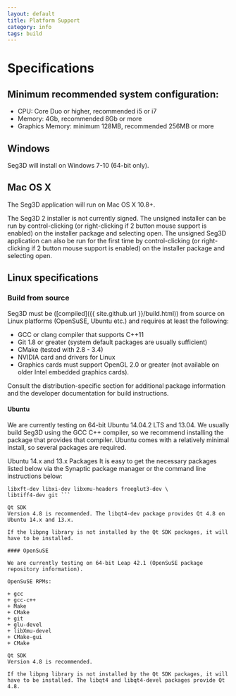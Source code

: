 ```yaml
---
layout: default
title: Platform Support
category: info
tags: build
---
```


# Specifications

## Minimum recommended system configuration:

+ CPU: Core Duo or higher, recommended i5 or i7
+ Memory: 4Gb, recommended 8Gb or more
+ Graphics Memory: minimum 128MB, recommended 256MB or more

## Windows

Seg3D will install on Windows 7-10 (64-bit only).

## Mac OS X

The Seg3D application will run on Mac OS X 10.8+.

The Seg3D 2 installer is not currently signed. The unsigned installer can be run by control-clicking (or right-clicking if 2 button mouse support is enabled) on the installer package and selecting open. The unsigned Seg3D application can also be run for the first time by control-clicking (or right-clicking if 2 button mouse support is enabled) on the installer package and selecting open.

## Linux specifications

### Build from source 

Seg3D must be ([compiled]({{ site.github.url }}/build.html)) from source on Linux platforms (OpenSuSE, Ubuntu etc.) and requires at least the following:

+ GCC or clang compiler that supports C++11
+ Git 1.8 or greater  (system default packages are usually sufficient)
+ CMake (tested with 2.8 - 3.4)
+ NVIDIA card and drivers for Linux
+ Graphics cards must support OpenGL 2.0 or greater (not available on older Intel embedded graphics cards).

Consult the distribution-specific section for additional package information and the developer documentation for build instructions.

#### Ubuntu

We are currently testing on 64-bit Ubuntu 14.04.2 LTS and 13.04. We usually build Seg3D using the GCC C++ compiler, so we recommend installing the package that provides that compiler. Ubuntu comes with a relatively minimal install, so several packages are required.

Ubuntu 14.x and 13.x Packages
It is easy to get the necessary packages listed below via the Synaptic package manager or the command line instructions below:

``` sudo apt-get install cmake-qt-gui cmake-curses-gui build-essential \
libxft-dev libxi-dev libxmu-headers freeglut3-dev \
libtiff4-dev git ```

Qt SDK
Version 4.8 is recommended. The libqt4-dev package provides Qt 4.8 on Ubuntu 14.x and 13.x.

If the libpng library is not installed by the Qt SDK packages, it will have to be installed.

#### OpenSuSE

We are currently testing on 64-bit Leap 42.1 (OpenSuSE package repository information).

OpenSuSE RPMs:

+ gcc
+ gcc-c++
+ Make
+ CMake
+ git
+ glu-devel
+ libXmu-devel
+ CMake-gui
+ CMake

Qt SDK
Version 4.8 is recommended.

If the libpng library is not installed by the Qt SDK packages, it will have to be installed. The libqt4 and libqt4-devel packages provide Qt 4.8.

